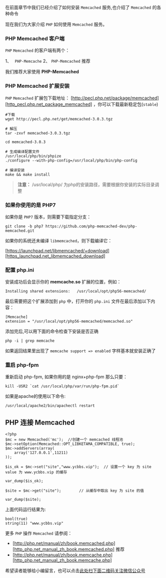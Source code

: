 在前面章节中我们已经介绍了如何安装 `Memcached` 服务,也介绍了 `Memcached` 的各种命令

现在我们为大家介绍 `PHP` 如何使用 `Memcached` 服务。

### PHP Memcached 客户端 ###

`PHP` `Memcached` 的客户端有两个：

1、 ` PHP-Memcache`
2、  `PHP-Memcached` 推荐

我们推荐大家使用 **PHP-Memcached**

### PHP Memcached 扩展安装 ###

`PHP` `Memcached` 扩展包下载地址： [http://pecl.php.net/package/memcached][http_pecl.php.net_package_memcached] ，你可以下载最新稳定包(`stable`)

```
#下载
wget http://pecl.php.net/get/memcached-3.0.3.tgz              

# 解压
tar -zxvf memcached-3.0.3.tgz

cd memcached-3.0.3

# 生成编译配置文件
/usr/local/php/bin/phpize
./configure --with-php-config=/usr/local/php/bin/php-config

# 编译安装
make && make install
```

> **注意：** /usr/local/php/ 为php的安装路径，需要根据你安装的实际目录调整

### 如果你使用的是 PHP7 ###

如果你是 `PHP7` 版本，则需要下载指定分支：

```
git clone -b php7 https://github.com/php-memcached-dev/php-memcached.git
```

如果你的系统还未编译 `libmemcached`，则下载编译它：

[https://launchpad.net/libmemcached/+download][https_launchpad.net_libmemcached_download]

### 配置 php.ini ###

安装成功后会显示你的 **memcache.so** 扩展的位置，例如：

```
Installing shared extensions:   /usr/local/opt/php56-memcached/
```

最后需要把这个扩展添加到 `php` 中，打开你的 `php.ini` 文件在最后添加以下内容：

```
[Memcache]
extension = "/usr/local/opt/php56-memcached/memcached.so"
```

添加完后,可以用下面的命令检查下安装是否正确

```
php -i | grep memcache
```

如果返回结果里出现了 `memcache support => enabled` 字样基本就安装正确了

### 重启 php-fpm ###

重新启动 php-fpm, 如果你用的是 nginx+php-fpm 那么只要：

```
kill -USR2 `cat /usr/local/php/var/run/php-fpm.pid`
```

如果是apache的使用以下命令:

```
/usr/local/apache2/bin/apachectl restart
```

## PHP 连接 Memcached ##

```
<?php
$mc = new Memcached('mc');  //创建一个 memcached 线程池
$mc->setOption(Memcached::OPT_LIBKETAMA_COMPATIBLE, true);
$mc->addServers(array(
    array('127.0.0.1',11211)
));

$is_ok = $mc->set("site","www.ycbbs.vip");  // 设置一个 key 为 site value 为 www.ycbbs.vip 的缓存

var_dump($is_ok);

$site = $mc->get("site");        // 从缓存中取出 key 为 site 的值

var_dump($site);
```

上面代码运行结果为:

```
bool(true)
string(11) "www.ycbbs.vip"
```

更多 `PHP` 操作 `Memcached` 请参阅：

 *  [http://php.net/manual/zh/book.memcached.php][http_php.net_manual_zh_book.memcached.php] 推荐
 *  [http://php.net/manual/zh/book.memcache.php][http_php.net_manual_zh_book.memcache.php]


[http_pecl.php.net_package_memcached]: http://pecl.php.net/package/memcached
[https_launchpad.net_libmemcached_download]: https://launchpad.net/libmemcached/+download
[http_php.net_manual_zh_book.memcached.php]: http://php.net/manual/zh/book.memcached.php
[http_php.net_manual_zh_book.memcache.php]: http://php.net/manual/zh/book.memcache.php


希望读者能够给小编留言，也可以点击[此处扫下面二维码关注微信公众号](https://www.ycbbs.vip/?p=28 "此处扫下面二维码关注微信公众号")